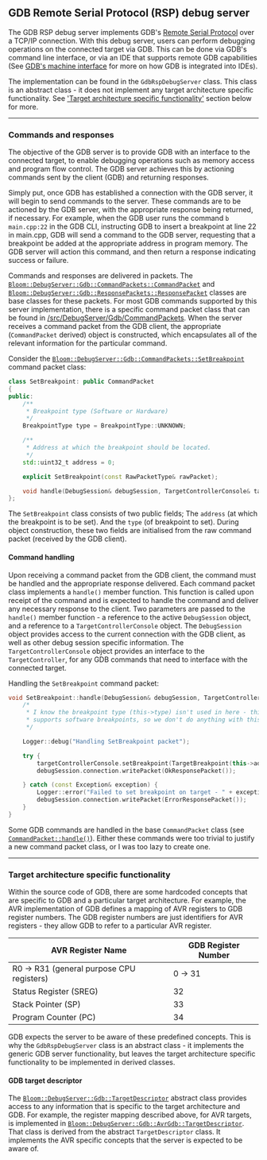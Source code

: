 ## GDB Remote Serial Protocol (RSP) debug server

The GDB RSP debug server implements GDB's
[Remote Serial Protocol](https://sourceware.org/gdb/onlinedocs/gdb/Remote-Protocol.html) over a TCP/IP connection.
With this debug server, users can perform debugging operations on the connected target via GDB. This can be done via
GDB's command line interface, or via an IDE that supports remote GDB capabilities (See
[GDB's machine interface](https://sourceware.org/gdb/onlinedocs/gdb/GDB_002fMI.html) for more on how GDB is integrated
into IDEs).

The implementation can be found in the `GdbRspDebugServer` class. This class is an abstract class - it does not
implement any target architecture specific functionality.
See ['Target architecture specific functionality'](#target-architecture-specific-functionality) section below for more.

---

### Commands and responses

The objective of the GDB server is to provide GDB with an interface to the connected target, to enable debugging
operations such as memory access and program flow control. The GDB server achieves this by actioning commands sent by
the client (GDB) and returning responses.

Simply put, once GDB has established a connection with the GDB server, it will begin to send commands to the server.
These commands are to be actioned by the GDB server, with the appropriate response being returned, if necessary.
For example, when the GDB user runs the command `b main.cpp:22` in the GDB CLI, instructing GDB to insert a breakpoint
at line 22 in main.cpp, GDB will send a command to the GDB server, requesting that a breakpoint be added at the
appropriate address in program memory. The GDB server will action this command, and then return a response indicating
success or failure.

Commands and responses are delivered in packets. The
[`Bloom::DebugServer::Gdb::CommandPackets::CommandPacket`](./CommandPackets/CommandPacket.hpp) and
[`Bloom::DebugServer::Gdb::ResponsePackets::ResponsePacket`](./ResponsePackets/ResponsePacket.hpp) classes are base
classes for these packets. For most GDB commands supported by this server implementation, there is a specific command
packet class that can be found in [/src/DebugServer/Gdb/CommandPackets](./CommandPackets). When the server receives a
command packet from the GDB client, the appropriate (`CommandPacket` derived) object is constructed, which encapsulates
all of the relevant information for the particular command.

Consider the [`Bloom::DebugServer::Gdb::CommandPackets::SetBreakpoint`](./CommandPackets/SetBreakpoint.hpp) command
packet class:

```c++
class SetBreakpoint: public CommandPacket
{
public:
    /**
     * Breakpoint type (Software or Hardware)
     */
    BreakpointType type = BreakpointType::UNKNOWN;

    /**
     * Address at which the breakpoint should be located.
     */
    std::uint32_t address = 0;

    explicit SetBreakpoint(const RawPacketType& rawPacket);

    void handle(DebugSession& debugSession, TargetControllerConsole& targetControllerConsole) override;
};
```

The `SetBreakpoint` class consists of two public fields; The `address` (at which the breakpoint is to be set). And the
`type` (of breakpoint to set). During object construction, these two fields are initialised from the raw command packet
(received by the GDB client).

#### Command handling

Upon receiving a command packet from the GDB client, the command must be handled and the appropriate response delivered.
Each command packet class implements a `handle()` member function. This function is called upon receipt of the command
and is expected to handle the command and deliver any necessary response to the client. Two parameters are passed to the
`handle()` member function - a reference to the active `DebugSession` object, and a reference to a
`TargetControllerConsole` object. The `DebugSession` object provides access to the current connection with the GDB
client, as well as other debug session specific information. The `TargetControllerConsole` object provides an interface
to the `TargetController`, for any GDB commands that need to interface with the connected target.

Handling the `SetBreakpoint` command packet:

```c++
void SetBreakpoint::handle(DebugSession& debugSession, TargetControllerConsole& targetControllerConsole) {
    /*
     * I know the breakpoint type (this->type) isn't used in here - this is because the current implementation only
     * supports software breakpoints, so we don't do anything with this->type, for now.
     */

    Logger::debug("Handling SetBreakpoint packet");

    try {
        targetControllerConsole.setBreakpoint(TargetBreakpoint(this->address));
        debugSession.connection.writePacket(OkResponsePacket());

    } catch (const Exception& exception) {
        Logger::error("Failed to set breakpoint on target - " + exception.getMessage());
        debugSession.connection.writePacket(ErrorResponsePacket());
    }
}
```

Some GDB commands are handled in the base `CommandPacket` class (see
[`CommandPacket::handle()`](./CommandPackets/CommandPacket.cpp)). Either these commands were too trivial to justify a
new command packet class, or I was too lazy to create one.

---

### Target architecture specific functionality

Within the source code of GDB, there are some hardcoded concepts that are specific to GDB and a particular target
architecture. For example, the AVR implementation of GDB defines a mapping of AVR registers to GDB register numbers.
The GDB register numbers are just identifiers for AVR registers - they allow GDB to refer to a particular AVR register.

| AVR Register Name                         | GDB Register Number |
|-------------------------------------------|---------------------|
| R0 -> R31 (general purpose CPU registers) | 0 -> 31             |
| Status Register (SREG)                    | 32                  |
| Stack Pointer (SP)                        | 33                  |
| Program Counter (PC)                      | 34                  |

GDB expects the server to be aware of these predefined concepts. This is why the `GdbRspDebugServer` class is an
abstract class - it implements the generic GDB server functionality, but leaves the target architecture specific
functionality to be implemented in derived classes.

#### GDB target descriptor

The [`Bloom::DebugServer::Gdb::TargetDescriptor`](./TargetDescriptor.hpp) abstract class provides access to any
information that is specific to the target architecture and GDB. For example, the register mapping described above, for
AVR targets, is implemented in [`Bloom::DebugServer::Gdb::AvrGdb::TargetDescriptor`](./AvrGdb/TargetDescriptor.hpp).
That class is derived from the abstract `TargetDescriptor` class. It implements the AVR specific concepts that the
server is expected to be aware of.

